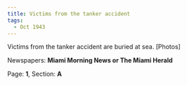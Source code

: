 ```yaml
---  
title: Victims from the tanker accident  
tags:  
  - Oct 1943  
---  
```

  
Victims from the tanker accident are buried at sea. [Photos]  
  
Newspapers: **Miami Morning News or The Miami Herald**  
  
Page: **1**, Section: **A** 
